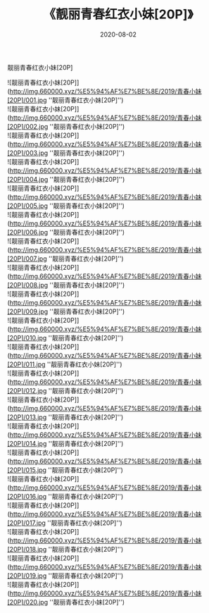 ﻿---
layout: post
title:  《靓丽青春红衣小妹[20P]》
date:   2020-08-02
img: http://img.660000.xyz/%E5%94%AF%E7%BE%8E/2019/青春小妹[20P]/000.jpg
categories: [美女, 清纯, 唯美]
---

靓丽青春红衣小妹[20P]

![靓丽青春红衣小妹[20P]](http://img.660000.xyz/%E5%94%AF%E7%BE%8E/2019/青春小妹[20P]/001.jpg ''靓丽青春红衣小妹[20P]'') <br>
![靓丽青春红衣小妹[20P]](http://img.660000.xyz/%E5%94%AF%E7%BE%8E/2019/青春小妹[20P]/002.jpg ''靓丽青春红衣小妹[20P]'') <br>
![靓丽青春红衣小妹[20P]](http://img.660000.xyz/%E5%94%AF%E7%BE%8E/2019/青春小妹[20P]/003.jpg ''靓丽青春红衣小妹[20P]'') <br>
![靓丽青春红衣小妹[20P]](http://img.660000.xyz/%E5%94%AF%E7%BE%8E/2019/青春小妹[20P]/004.jpg ''靓丽青春红衣小妹[20P]'') <br>
![靓丽青春红衣小妹[20P]](http://img.660000.xyz/%E5%94%AF%E7%BE%8E/2019/青春小妹[20P]/005.jpg ''靓丽青春红衣小妹[20P]'') <br>
![靓丽青春红衣小妹[20P]](http://img.660000.xyz/%E5%94%AF%E7%BE%8E/2019/青春小妹[20P]/006.jpg ''靓丽青春红衣小妹[20P]'') <br>
![靓丽青春红衣小妹[20P]](http://img.660000.xyz/%E5%94%AF%E7%BE%8E/2019/青春小妹[20P]/007.jpg ''靓丽青春红衣小妹[20P]'') <br>
![靓丽青春红衣小妹[20P]](http://img.660000.xyz/%E5%94%AF%E7%BE%8E/2019/青春小妹[20P]/008.jpg ''靓丽青春红衣小妹[20P]'') <br>
![靓丽青春红衣小妹[20P]](http://img.660000.xyz/%E5%94%AF%E7%BE%8E/2019/青春小妹[20P]/009.jpg ''靓丽青春红衣小妹[20P]'') <br>
![靓丽青春红衣小妹[20P]](http://img.660000.xyz/%E5%94%AF%E7%BE%8E/2019/青春小妹[20P]/010.jpg ''靓丽青春红衣小妹[20P]'') <br>
![靓丽青春红衣小妹[20P]](http://img.660000.xyz/%E5%94%AF%E7%BE%8E/2019/青春小妹[20P]/011.jpg ''靓丽青春红衣小妹[20P]'') <br>
![靓丽青春红衣小妹[20P]](http://img.660000.xyz/%E5%94%AF%E7%BE%8E/2019/青春小妹[20P]/012.jpg ''靓丽青春红衣小妹[20P]'') <br>
![靓丽青春红衣小妹[20P]](http://img.660000.xyz/%E5%94%AF%E7%BE%8E/2019/青春小妹[20P]/013.jpg ''靓丽青春红衣小妹[20P]'') <br>
![靓丽青春红衣小妹[20P]](http://img.660000.xyz/%E5%94%AF%E7%BE%8E/2019/青春小妹[20P]/014.jpg ''靓丽青春红衣小妹[20P]'') <br>
![靓丽青春红衣小妹[20P]](http://img.660000.xyz/%E5%94%AF%E7%BE%8E/2019/青春小妹[20P]/015.jpg ''靓丽青春红衣小妹[20P]'') <br>
![靓丽青春红衣小妹[20P]](http://img.660000.xyz/%E5%94%AF%E7%BE%8E/2019/青春小妹[20P]/016.jpg ''靓丽青春红衣小妹[20P]'') <br>
![靓丽青春红衣小妹[20P]](http://img.660000.xyz/%E5%94%AF%E7%BE%8E/2019/青春小妹[20P]/017.jpg ''靓丽青春红衣小妹[20P]'') <br>
![靓丽青春红衣小妹[20P]](http://img.660000.xyz/%E5%94%AF%E7%BE%8E/2019/青春小妹[20P]/018.jpg ''靓丽青春红衣小妹[20P]'') <br>
![靓丽青春红衣小妹[20P]](http://img.660000.xyz/%E5%94%AF%E7%BE%8E/2019/青春小妹[20P]/019.jpg ''靓丽青春红衣小妹[20P]'') <br>
![靓丽青春红衣小妹[20P]](http://img.660000.xyz/%E5%94%AF%E7%BE%8E/2019/青春小妹[20P]/020.jpg ''靓丽青春红衣小妹[20P]'') <br>
